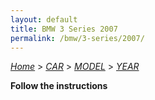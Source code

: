 ```yaml
---
layout: default
title: BMW 3 Series 2007
permalink: /bmw/3-series/2007/
---
```

[*Home*](/) > [*CAR*](/car/) > [*MODEL*](/car/model/) > [*YEAR*](/car/model/year/)

**Follow the instructions**